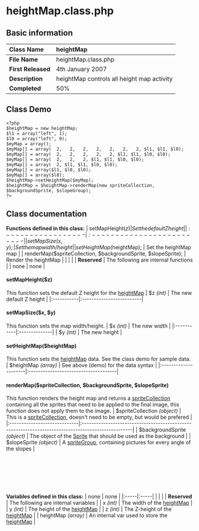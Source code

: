 # heightMap.class.php #
## Basic information ##
| **Class Name** | heightMap |
|:---------------|:----------|
| **File Name**  | heightMap.class.php |
| **First Released** | 4th January 2007 |
| **Description** | heightMap controls all height map activity |
| **Completed**  | 50%       |

## Class Demo ##
```
<?php
$heightMap = new heightMap;
$l1 = array("left", 1);
$l0 = array("left", 0);
$myMap = array();
$myMap[] = array(  2,   2,   2,   2,   2,   2,   2, $l1, $l1, $l0);
$myMap[] = array(  2,   2,   2,   2,   2, $l1, $l1, $l0, $l0);
$myMap[] = array(  2,   2,   2, $l1, $l1, $l0, $l0);
$myMap[] = array(  2, $l1, $l1, $l0, $l0);
$myMap[] = array($l1, $l0, $l0);
$myMap[] = array($l0);
$heightMap->setHeightMap($myMap);
$heightMap = $heightMap->renderMap(new spriteCollection, $backgroundSprite, $slopeGroup);
?>
```

## Class documentation ##
**Functions defined in this class:**
| setMapHeight($z) | Set the default Z height |
|:-----------------|:-------------------------|
| setMapSize($x, $y); | Set the map width/height |
| setHeightMap($heightMap); | Set the heightMap map    |
| renderMap($spriteCollection, $backgroundSprite, $slopeSprite); | Render the heightMap     |
|                  |                          |
| **Reserved**     | The following are internal functions |
| none             | none                     |

#### setMapHeight($z) ####
This function sets the default Z height for the [heightMap](heightMap.md)
| $z _(int)_ | The new default Z height |
|:-----------|:-------------------------|

#### setMapSize($x, $y) ####
This function sets the map width/height.
| $x _(int)_ | The new width |
|:-----------|:--------------|
| $y _(int)_ | The new height |

#### setHeightMap($heightMap) ####
This function sets the [heightMap](heightMap.md) data.
See the class demo for sample data.
| $heightMap _(array)_ | See above (demo) for the data syntax |
|:---------------------|:-------------------------------------|

#### renderMap($spriteCollection, $backgroundSprite, $slopeSprite) ####
This function renders the height map and returns a [spriteCollection](spriteCollection.md) containing all the sprites that need to be applied
to the final image, this function does not apply them to the image.
| $spriteCollection _(object)_ | This is a [spriteCollection](spriteCollection.md), doesn't need to be empty, but would be prefered |
|:-----------------------------|:---------------------------------------------------------------------------------------------------|
| $backgroundSprite _(object)_ | The object of the [Sprite](Sprite.md) that should be used as the background                        |
| $slopeSprite _(object)_      | A [spriteGroup](spriteGroup.md), containing pictures for every angle of the slopes                 |

```







```
**Variables defined in this class:**
| none | none |
|:-----|:-----|
|      |      |
| **Reserved** | The following are internal variables |
| x _(int)_ | The width of the [heightMap](heightMap.md) |
| y _(int)_ | The height of the [heightMap](heightMap.md) |
| z _(int)_ | The Z-height of the [heightMap](heightMap.md) |
| heightMap _(array)_ | An internal var used to store the [heightMap](heightMap.md) |